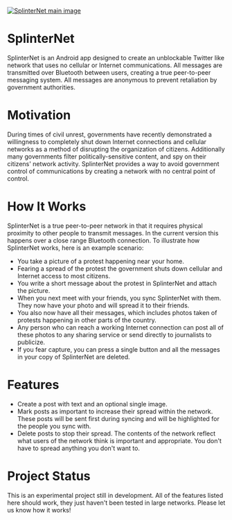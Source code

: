<a href="https://github.com/megamattron/SplinterNet/raw/master/other/splinterNet-infosheet.png">![SplinterNet main image](https://github.com/megamattron/SplinterNet/raw/master/other/splinterNet-infosheet-small.png)</a>

SplinterNet
===

SplinterNet is an Android app designed to create an unblockable Twitter like network that uses no cellular or Internet communications. All messages are transmitted over Bluetooth between users, creating a true peer-to-peer messaging system. All messages are anonymous to prevent retaliation by government authorities.

Motivation
===

During times of civil unrest, governments have recently demonstrated a willingness to completely shut down Internet connections and cellular networks as a method of disrupting the organization of citizens. Additionally many governments filter politically-sensitive content, and spy on their citizens' network activity. SplinterNet provides a way to avoid government control of communications by creating a network with no central point of control.

How It Works
===

SplinterNet is a true peer-to-peer network in that it requires physical proximity to other people to transmit messages. In the current version this happens over a close range Bluetooth connection. To illustrate how SplinterNet works, here is an example scenario:

* You take a picture of a protest happening near your home.
* Fearing a spread of the protest the government shuts down cellular and Internet access to most citizens.
* You write a short message about the protest in SplinterNet and attach the picture.
* When you next meet with your friends, you sync SplinterNet with them. They now have your photo and will spread it to their friends.
* You also now have all their messages, which includes photos taken of protests happening in other parts of the country.
* Any person who can reach a working Internet connection can post all of these photos to any sharing service or send directly to journalists to publicize.
* If you fear capture, you can press a single button and all the messages in your copy of SplinterNet are deleted.

Features
===

* Create a post with text and an optional single image.
* Mark posts as important to increase their spread within the network. These posts will be sent first during syncing and will be highlighted for the people you sync with.
* Delete posts to stop their spread. The contents of the network reflect what users of the network think is important and appropriate. You don't have to spread anything you don't want to.

Project Status
===

This is an experimental project still in development. All of the features listed here should work, they just haven't been tested in large networks. Please let us know how it works!